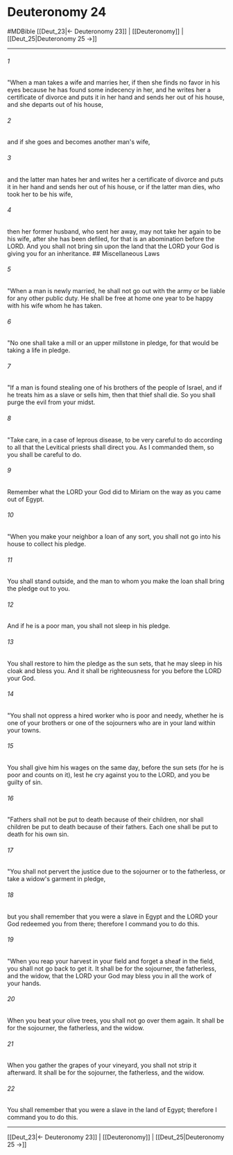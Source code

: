 # Deuteronomy 24
#MDBible
[[Deut_23|← Deuteronomy 23]] | [[Deuteronomy]] | [[Deut_25|Deuteronomy 25 →]]

***

###### 1 

"When a man takes a wife and marries her, if then she finds no favor in his eyes because he has found some indecency in her, and he writes her a certificate of divorce and puts it in her hand and sends her out of his house, and she departs out of his house, 

###### 2 

and if she goes and becomes another man's wife, 

###### 3 

and the latter man hates her and writes her a certificate of divorce and puts it in her hand and sends her out of his house, or if the latter man dies, who took her to be his wife, 

###### 4 

then her former husband, who sent her away, may not take her again to be his wife, after she has been defiled, for that is an abomination before the LORD. And you shall not bring sin upon the land that the LORD your God is giving you for an inheritance. ## Miscellaneous Laws 

###### 5 

"When a man is newly married, he shall not go out with the army or be liable for any other public duty. He shall be free at home one year to be happy with his wife whom he has taken. 

###### 6 

"No one shall take a mill or an upper millstone in pledge, for that would be taking a life in pledge. 

###### 7 

"If a man is found stealing one of his brothers of the people of Israel, and if he treats him as a slave or sells him, then that thief shall die. So you shall purge the evil from your midst. 

###### 8 

"Take care, in a case of leprous disease, to be very careful to do according to all that the Levitical priests shall direct you. As I commanded them, so you shall be careful to do. 

###### 9 

Remember what the LORD your God did to Miriam on the way as you came out of Egypt. 

###### 10 

"When you make your neighbor a loan of any sort, you shall not go into his house to collect his pledge. 

###### 11 

You shall stand outside, and the man to whom you make the loan shall bring the pledge out to you. 

###### 12 

And if he is a poor man, you shall not sleep in his pledge. 

###### 13 

You shall restore to him the pledge as the sun sets, that he may sleep in his cloak and bless you. And it shall be righteousness for you before the LORD your God. 

###### 14 

"You shall not oppress a hired worker who is poor and needy, whether he is one of your brothers or one of the sojourners who are in your land within your towns. 

###### 15 

You shall give him his wages on the same day, before the sun sets (for he is poor and counts on it), lest he cry against you to the LORD, and you be guilty of sin. 

###### 16 

"Fathers shall not be put to death because of their children, nor shall children be put to death because of their fathers. Each one shall be put to death for his own sin. 

###### 17 

"You shall not pervert the justice due to the sojourner or to the fatherless, or take a widow's garment in pledge, 

###### 18 

but you shall remember that you were a slave in Egypt and the LORD your God redeemed you from there; therefore I command you to do this. 

###### 19 

"When you reap your harvest in your field and forget a sheaf in the field, you shall not go back to get it. It shall be for the sojourner, the fatherless, and the widow, that the LORD your God may bless you in all the work of your hands. 

###### 20 

When you beat your olive trees, you shall not go over them again. It shall be for the sojourner, the fatherless, and the widow. 

###### 21 

When you gather the grapes of your vineyard, you shall not strip it afterward. It shall be for the sojourner, the fatherless, and the widow. 

###### 22 

You shall remember that you were a slave in the land of Egypt; therefore I command you to do this. 

***

[[Deut_23|← Deuteronomy 23]] | [[Deuteronomy]] | [[Deut_25|Deuteronomy 25 →]]
